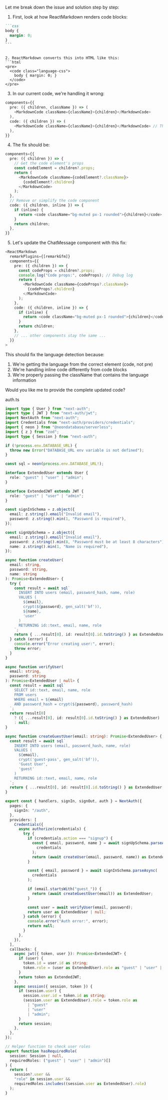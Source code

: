 Let me break down the issue and solution step by step:

1. First, look at how ReactMarkdown renders code blocks:

````markdown
```css
body {
  margin: 0;
}
```
````

````

2. ReactMarkdown converts this into HTML like this:
```html
<pre>
  <code class="language-css">
    body { margin: 0; }
  </code>
</pre>
````

3. In our current code, we're handling it wrong:

```typescript
components={{
  pre: ({ children, className }) => (
    <MarkdownCode className={className}>{children}</MarkdownCode>
  ),
  code: ({ children }) => (
    <MarkdownCode className={className}>{children}</MarkdownCode> // This is wrong
  ),
}}
```

4. The fix should be:

```typescript
components={{
  pre: ({ children }) => {
    // Get the code element's props
    const codeElement = children?.props;
    return (
      <MarkdownCode className={codeElement?.className}>
        {codeElement?.children}
      </MarkdownCode>
    );
  },
  // Remove or simplify the code component
  code: ({ children, inline }) => {
    if (inline) {
      return <code className="bg-muted px-1 rounded">{children}</code>;
    }
    return children;
  },
}}
```

5. Let's update the ChatMessage component with this fix:

```typescript
<ReactMarkdown
  remarkPlugins={[remarkGfm]}
  components={{
    pre: ({ children }) => {
      const codeProps = children?.props;
      console.log("Code props:", codeProps); // Debug log
      return (
        <MarkdownCode className={codeProps?.className}>
          {codeProps?.children}
        </MarkdownCode>
      );
    },
    code: ({ children, inline }) => {
      if (inline) {
        return <code className="bg-muted px-1 rounded">{children}</code>;
      }
      return children;
    },
    // ... other components stay the same ...
  }}
>
```

This should fix the language detection because:

1. We're getting the language from the correct element (code, not pre)
2. We're handling inline code differently from code blocks
3. We're properly passing the className that contains the language information

Would you like me to provide the complete updated code?

auth.ts

```ts
import type { User } from "next-auth";
import type { JWT } from "next-auth/jwt";
import NextAuth from "next-auth";
import Credentials from "next-auth/providers/credentials";
import { neon } from "@neondatabase/serverless";
import { z } from "zod";
import type { Session } from "next-auth";

if (!process.env.DATABASE_URL) {
  throw new Error("DATABASE_URL env variable is not defined");
}

const sql = neon(process.env.DATABASE_URL!);

interface ExtendedUser extends User {
  role: "guest" | "user" | "admin";
}

interface ExtendedJWT extends JWT {
  role: "guest" | "user" | "admin";
}

const signInSchema = z.object({
  email: z.string().email("Invalid email"),
  password: z.string().min(1, "Password is required"),
});

const signUpSchema = z.object({
  email: z.string().email("Invalid email"),
  password: z.string().min(8, "Password must be at least 8 characters"),
  name: z.string().min(1, "Name is required"),
});

async function createUser(
  email: string,
  password: string,
  name: string
): Promise<ExtendedUser> {
  try {
    const result = await sql`
      INSERT INTO users (email, password_hash, name, role)
      VALUES (
        ${email}, 
        crypt(${password}, gen_salt('bf')), 
        ${name},
        'user'
      )
      RETURNING id::text, email, name, role
    `;
    return { ...result[0], id: result[0].id.toString() } as ExtendedUser;
  } catch (error) {
    console.error("Error creating user:", error);
    throw error;
  }
}

async function verifyUser(
  email: string,
  password: string
): Promise<ExtendedUser | null> {
  const result = await sql`
    SELECT id::text, email, name, role
    FROM users 
    WHERE email = ${email} 
    AND password_hash = crypt(${password}, password_hash)
  `;
  return result[0]
    ? ({ ...result[0], id: result[0].id.toString() } as ExtendedUser)
    : null;
}

async function createGuestUser(email: string): Promise<ExtendedUser> {
  const result = await sql`
    INSERT INTO users (email, password_hash, name, role)
    VALUES (
      ${email}, 
      crypt('guest-pass', gen_salt('bf')), 
      'Guest User',
      'guest'
    )
    RETURNING id::text, email, name, role
  `;
  return { ...result[0], id: result[0].id.toString() } as ExtendedUser;
}

export const { handlers, signIn, signOut, auth } = NextAuth({
  pages: {
    signIn: "/auth",
  },
  providers: [
    Credentials({
      async authorize(credentials) {
        try {
          if (credentials.action === "signup") {
            const { email, password, name } = await signUpSchema.parseAsync(
              credentials
            );
            return (await createUser(email, password, name)) as ExtendedUser;
          }

          const { email, password } = await signInSchema.parseAsync(
            credentials
          );

          if (email.startsWith("guest_")) {
            return (await createGuestUser(email)) as ExtendedUser;
          }

          const user = await verifyUser(email, password);
          return user as ExtendedUser | null;
        } catch (error) {
          console.error("Auth error:", error);
          return null;
        }
      },
    }),
  ],
  callbacks: {
    async jwt({ token, user }): Promise<ExtendedJWT> {
      if (user) {
        token.id = user.id as string;
        token.role = (user as ExtendedUser).role as "guest" | "user" | "admin";
      }
      return token as ExtendedJWT;
    },
    async session({ session, token }) {
      if (session.user) {
        session.user.id = token.id as string;
        (session.user as ExtendedUser).role = token.role as
          | "guest"
          | "user"
          | "admin";
      }
      return session;
    },
  },
});

// Helper function to check user roles
export function hasRequiredRole(
  session: Session | null,
  requiredRoles: ("guest" | "user" | "admin")[]
) {
  return (
    session?.user &&
    "role" in session.user &&
    requiredRoles.includes((session.user as ExtendedUser).role)
  );
}
```
